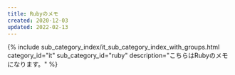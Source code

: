 ```yaml
---
title: Rubyのメモ
created: 2020-12-03
updated: 2022-02-13
---
```

{% include sub_category_index/it_sub_category_index_with_groups.html
    category_id="it"
    sub_category_id="ruby"
    description="こちらはRubyのメモになります。" %}
